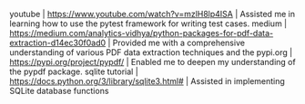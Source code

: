 youtube | https://www.youtube.com/watch?v=mzlH8lp4ISA | Assisted me in learning how to use the pytest framework for writing test cases.
medium | https://medium.com/analytics-vidhya/python-packages-for-pdf-data-extraction-d14ec30f0ad0 | Provided me with a comprehensive understanding of various PDF data extraction techniques and the
pypi.org | https://pypi.org/project/pypdf/ | Enabled me to deepen my understanding of the pypdf package.
sqlite tutorial | https://docs.python.org/3/library/sqlite3.html# | Assisted in implementing SQLite database functions